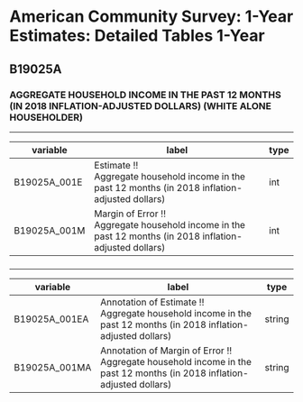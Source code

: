 # American Community Survey: 1-Year Estimates: Detailed Tables 1-Year

## B19025A

### AGGREGATE HOUSEHOLD INCOME IN THE PAST 12 MONTHS (IN 2018 INFLATION-ADJUSTED DOLLARS) (WHITE ALONE HOUSEHOLDER)

___

| variable | label | type |
| ----- | ----- | ----- |
| B19025A_001E | Estimate !!<br>Aggregate household income in the past 12 months (in 2018 inflation-adjusted dollars) | int |
| B19025A_001M | Margin of Error !!<br>Aggregate household income in the past 12 months (in 2018 inflation-adjusted dollars) | int |
### 

___

| variable | label | type |
| ----- | ----- | ----- |
| B19025A_001EA | Annotation of Estimate !!<br>Aggregate household income in the past 12 months (in 2018 inflation-adjusted dollars) | string |
| B19025A_001MA | Annotation of Margin of Error !!<br>Aggregate household income in the past 12 months (in 2018 inflation-adjusted dollars) | string |


